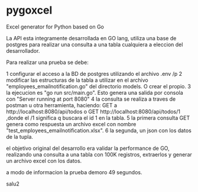 # pygoxcel
Excel generator for Python based on Go

La API esta integramente desarrollada en GO lang, utiliza una base de postgres para realizar una consulta a una tabla cualquiera a eleccion del desarrollador.

Para realizar una prueba se debe:

1 configurar el acceso a la BD de postgres utilizando el archivo .env /p
2 modificar las estructuras de la tabla a utilizar en el archivo "employees_emailnotification.go" del directorio models. O crear el propio.
3 la ejecucion es  "go run src/main.go". Esto genera una salida por consola con "Server running at port 8080"
4 la consulta se realiza a traves de postman u otra herramienta, haciendo:
GET a http://localhost:8080/api/todos o GET http://localhost:8080/api/todos/1 ,donde el /1 significa q buscara el id 1 en la tabla.
5 la primera consulta GET genera como respuesta un archivo excel con nombre "test_employees_emailnotification.xlsx".
6 la segunda, un json con los datos de la tupla.

el objetivo original del desarrollo era validar la performance de GO, realizando una consulta a una tabla con 100K registros, 
extraerlos y generar un archivo excel con los datos.

a modo de informacion la prueba demoro 49 segundos.

salu2
